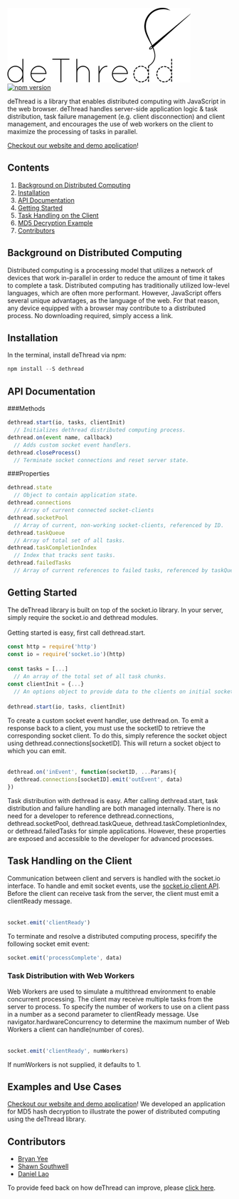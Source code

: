 ![Distributed Computing in Javascript](dethreadBlack.png?raw=true) [![npm version](https://badge.fury.io/js/dethread.svg)](https://badge.fury.io/js/dethread)

deThread is a library that enables distributed computing with JavaScript in the web browser. deThread handles server-side application logic & task distribution, task failure management (e.g. client disconnection) and client management, and encourages the use of web workers on the client to maximize the processing of tasks in parallel.

[Checkout our website and demo application](http://dethread.io/)!

## Contents 
1. [Background on Distributed Computing](#background)
2. [Installation](#install)
3. [API Documentation](#docs)
4. [Getting Started](#gettingStarted)
5. [Task Handling on the Client](#clientSide)
6. [MD5 Decryption Example](#md5)
7. [Contributors](#contributors)


## <a name="background"></a> Background on Distributed Computing
Distributed computing is a processing model that utilizes a network of devices that work in-parallel in order to reduce the amount of time it takes to complete a task. Distributed computing has traditionally utilized low-level languages, which are often more performant.  However, JavaScript offers several unique advantages, as the language of the web. For that reason, any device equipped with a browser may contribute to a distributed process.  No downloading required, simply access a link. 


## <a name="install"></a> Installation

In the terminal, install deThread via npm:
```javascript
npm install --S dethread
``` 

## <a name="docs"></a> API Documentation 

###Methods 

```javascript
dethread.start(io, tasks, clientInit) 
  // Initializes dethread distributed computing process.
dethread.on(event name, callback)
  // Adds custom socket event handlers.
dethread.closeProcess()
  // Terminate socket connections and reset server state.
``` 

###Properties

```javascript
dethread.state
  // Object to contain application state.
dethread.connections
  // Array of current connected socket-clients
dethread.socketPool
  // Array of current, non-working socket-clients, referenced by ID.
dethread.taskQueue
  // Array of total set of all tasks.
dethread.taskCompletionIndex
  // Index that tracks sent tasks.
dethread.failedTasks
  // Array of current references to failed tasks, referenced by taskQueue index.
``` 
## <a name="gettingStarted"></a> Getting Started

The deThread library is built on top of the socket.io library.  In your server, simply require the socket.io and dethread modules.
<br/>
<br/>
Getting started is easy, first call dethread.start. 
```javascript
const http = require('http')
const io = require('socket.io')(http)

const tasks = [...]
  // An array of the total set of all task chunks.
const clientInit = {...}
  // An options object to provide data to the clients on initial socket connection.

dethread.start(io, tasks, clientInit)
```
To create a custom socket event handler, use dethread.on.
To emit a response back to a client, you must use the socketID to retrieve the corresponding socket client.  To do this, simply reference the socket object using dethread.connections[socketID].  This will return a socket object to which you can emit.
```javascript

dethread.on('inEvent', function(socketID, ...Params){
  dethread.connections[socketID].emit('outEvent', data)
})
```
Task distribution with dethread is easy. After calling dethread.start, task distribution and failure handling are both
managed internally.  There is no need for a developer to reference dethread.connections, dethread.socketPool, dethread.taskQueue, dethread.taskCompletionIndex, or dethread.failedTasks for simple applications.  However, these properties are exposed and accessible to the developer for advanced processes.

## <a name="clientSide"></a> Task Handling on the Client
Communication between client and servers is handled with the socket.io interface. To handle and emit socket events,
use the [socket.io client API](http://socket.io/docs/).
Before the client can receive task from the server, the client must emit a clientReady message.

```javascript

socket.emit('clientReady')
```

To terminate and resolve a distributed computing process, specifify the following socket emit event: 
```javascript
socket.emit('processComplete', data)
```
### <a name="webWorkers"></a> Task Distribution with Web Workers
Web Workers are used to simulate a multithread environment to enable concurrent processing. The client may receive multiple tasks from the server to process. To specify the number of workers to use on a client pass in a number as a second parameter to clientReady message. Use navigator.hardwareConcurrency to determine the maximum number of Web Workers a client can handle(number of cores). 

```javascript

socket.emit('clientReady', numWorkers)
```
If numWorkers is not supplied, it defaults to 1.

## <a name="md5"></a> Examples and Use Cases 

[Checkout our website and demo application](http://dethread.io/)!
We developed an application for MD5 hash decryption to illustrate the power of distributed computing using the deThread library.

## <a name="contributors"></a> Contributors 
* [Bryan Yee](https://github.com/bryanyee)
* [Shawn Southwell](https://github.com/shawn-southwell)
* [Daniel Lao](https://github.com/Dlaosb)

To provide feed back on how deThread can improve, please
[click here](https://docs.google.com/forms/d/e/1FAIpQLSdRxi7h0A7A0YFU5Bmcj1nduDyMIPpE5H9zZzPCwHnAY7cgdQ/viewform).

